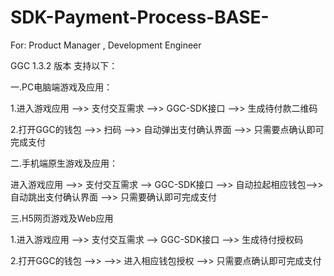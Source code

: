 # SDK-Payment-Process-BASE-
For: Product Manager , Development Engineer


GGC 1.3.2 版本 支持以下：

一.PC电脑端游戏及应用：

1.进入游戏应用 -->> 支付交互需求 -->> GGC-SDK接口 -->> 生成待付款二维码

2.打开GGC的钱包 -->> 扫码 -->> 自动弹出支付确认界面 -->> 只需要点确认即可完成支付

二.手机端原生游戏及应用：

进入游戏应用 -->> 支付交互需求 --> GGC-SDK接口 -->> 自动拉起相应钱包-->>自动跳出支付确认界面 -->> 只需要确认即可完成支付

三.H5网页游戏及Web应用

1.进入游戏应用 -->> 支付交互需求 --> GGC-SDK接口 -->> 生成待付授权码

2.打开GGC的钱包 -->>  -->> 进入相应钱包授权 -->> 只需要点确认即可完成支付
